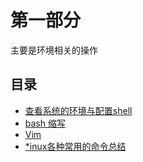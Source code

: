# 第一部分

主要是环境相关的操作

## 目录

* [查看系统的环境与配置shell](environment.md)
* [bash 缩写](bash-shortcut.md)
* [Vim](vim.md)
* [*inux各种常用的命令总结](inux.md)
